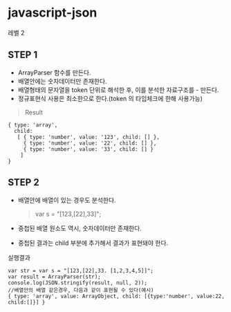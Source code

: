# javascript-json

레벨 2

## STEP 1

- ArrayParser 함수를 만든다.
- 배열안에는 숫자데이터만 존재한다.
- 배열형태의 문자열을 token 단위로 해석한 후, 이를 분석한 자료구조를 - 만든다.
- 정규표현식 사용은 최소한으로 한다.(token 의 타입체크에 한해 사용가능)

> Result

```
{ type: 'array',
  child:
   [ { type: 'number', value: '123', child: [] },
     { type: 'number', value: '22', child: [] },
     { type: 'number', value: '33', child: [] }
    ]
}
```

## STEP 2

- 배열안에 배열이 있는 경우도 분석한다.

  > var s = "[123,[22],33]";

- 중첩된 배열 원소도 역시, 숫자데이터만 존재한다.
- 중첩된 결과는 child 부분에 추가해서 결과가 표현돼야 한다.

실행결과

```
var str = var s = "[123,[22],33. [1,2,3,4,5]]";
var result = ArrayParser(str);
console.log(JSON.stringify(result, null, 2));
//배열안의 배열 같은경우, 다음과 같이 표현될 수 있다(예시)
{ type: 'array', value: ArrayObject, child: [{type:'number', value:22, child:[]}] }
```
